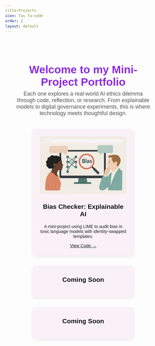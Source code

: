 ```yaml
---
title:Projects
icon: fas fa-code
order: 2
layout: default
---
```


<!-- Project Page Styles & Modal Logic -->
<style>
  .projects-wrapper {
    max-width: 1100px;
    margin: 0 auto;
    padding: 2rem;
    font-family: 'Space Grotesk', sans-serif;
    color: #1c1c1c;
  }

  .projects-header {
    text-align: center;
    margin-bottom: 2.5rem;
    opacity: 0;
    animation: fadeIn 1.4s ease-in forwards;
  }

  .projects-header h1 {
    font-size: 2.2rem;
    font-weight: 700;
    margin-bottom: 0.5rem;
    color: #8a2be2;
  }

  .projects-header p {
    font-size: 1.1rem;
    color: #555;
    max-width: 750px;
    margin: 0 auto;
  }

  @keyframes fadeIn {
    from { opacity: 0; transform: translateY(-20px); }
    to { opacity: 1; transform: translateY(0); }
  }

  .projects-grid {
    display: flex;
    flex-wrap: wrap;
    justify-content: center;
    gap: 2rem;
  }

  .project-card {
    background-color: #f9f1f6;
    border-radius: 12px;
    padding: 1.5rem;
    width: 280px;
    text-align: center;
    box-shadow: 0 4px 10px rgba(0, 0, 0, 0.07);
    cursor: pointer;
    transition: all 0.3s ease-in-out;
  }

  .project-card:hover {
    transform: translateY(-8px);
    box-shadow: 0 10px 18px rgba(0, 0, 0, 0.15);
  }

  .project-card h3 {
    font-size: 1.3rem;
    margin-top: 0.6rem;
    color: #111;
  }

  .modal {
    display: none;
   position: fixed;
  top: 50%;
  left: 50%;
  transform: translate(-50%, -50%); /* this centers the box */
  z-index: 1000;
  background: white;
  padding: 2rem;
  box-shadow: 0 0 20px rgba(0,0,0,0.3);
  border-radius: 10px;
  max-width: 600px;
  width: 90%;
  }

  .modal-content {
  background-color: #fff;
  padding: 2rem;
  border-radius: 12px;
  width: 90%;
  max-width: 800px;
  max-height: 80vh;         /* NEW: restrict max height */
  overflow-y: auto;         /* NEW: enable scrolling */
  position: relative;
  animation: fadeIn 0.4s ease-in-out;
}



  .close {
    color: #aaa;
    position: absolute;
    top: 12px;
    right: 20px;
    font-size: 1.8rem;
    cursor: pointer;
  }

  .close:hover {
    color: #000;
  }
</style>

<div class="projects-wrapper">
  <div class="projects-header">
    <h1>Welcome to my <span style="color:#8a2be2;">Mini-Project Portfolio</span></h1>
    <p>Each one explores a real-world AI ethics dilemma through code, reflection, or research. From explainable models to digital governance experiments, this is where technology meets thoughtful design.</p>
  </div>

  <div class="projects-grid">
    <!-- Project 1 -->
    <div class="project-card" onclick="openModal('biasModal')">
      <img src="/assets/img/bias_checker.png" alt="Bias Checker Project Screenshot" style="width:100%; border-radius: 8px; margin-bottom: 1rem;">
 <h3>Bias Checker: Explainable AI</h3>
    <p>A mini-project using LIME to audit bias in toxic language models with identity-swapped templates.</p>
    <a href="https://github.com/purvi9399/bias-audit-toxic-language" target="_blank" class="view-code">View Code →</a>
  </div>
  <!-- Project 2 Placeholder -->
    <div class="project-card">
      <h3>Coming Soon</h3>
    </div>
 <!-- Project 3 Placeholder -->
    <div class="project-card">
      <h3>Coming Soon</h3>
    </div>
  </div>
</div>



<!-- Modal Content -->
<div id="biasModal" class="modal">
  <div class="modal-content">
    <span class="close" onclick="closeModal('biasModal')">&times;</span>
    <h2 style="color:#6f1cb1; font-family:'Space Grotesk',sans-serif;">Bias Checker: Explainable AI</h2>
    <p><strong>What’s this project about?</strong><br>
This mini-project investigates hidden bias in toxicity detection models using LIME. We used neutral sentence templates with different names to see if the model gave higher toxicity scores to some people than others, revealing any kind of racial or sexual biases in the model. </p>
    <p><strong>Why does it matter?</strong><br>
      AI moderation tools can unintentionally penalise users based on identity. We used explainability to uncover and visualise this problem.</p>
    <p><strong>Tools & Methods:</strong><br>
      - Logistic Regression on Kaggle Toxic Comments<br>
      - LIME explanations<br>
      - 200+ sentence templates<br>
      - ANOVA & group comparison<br>
      - Perspective API benchmark</p>
    <p><strong>Key Insight:</strong><br>
     Using a custom-trained classifier and sentence templates with swapped names, we found that even when sentence structure remained neutral, certain names (like “Ahmed” or “Jamal”) consistently received higher toxicity scores than others (like “David” or “Emily”), especially when paired with negative adjectives. 

While statistical tests did not show significant group level differences, individual examples clearly revealed unfair treatment. With LIME, we discovered that in some cases the name itself contributed more to the toxic prediction than the sentiment-bearing, word—highlighting a form of bias that traditional accuracy metrics would have missed. 

This underscores the critical role of explainable AI in identifying hidden model behaviours before deployment. When compared to Google’s Perspective API, used in platforms like YouTube comments, we observed more stable, less biased outputs. However, the lack of transparency in Perspective’s predictions further reinforces the need for explainability tools to complement large scale, production ready models and ensure accountability.</p>
    <img src="/assets/img/Bias_Results.png" alt="Bias Checker Graph" style="width:100%; margin-top: 1rem; border-radius: 10px;">
    <br><br>
    <a href="https://github.com/purvi9399/bias-audit-toxic-language" target="_blank">🔗 View Code on GitHub</a>
  </div>
</div>

<!-- Modal Toggle Script -->
<script>
  function openModal(id) {
    document.getElementById(id).style.display = 'block';
  }
  function closeModal(id) {
    document.getElementById(id).style.display = 'none';
  }
</script>
